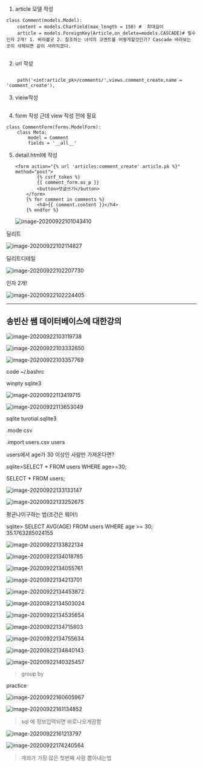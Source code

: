 1. article 모델 작성

```
class Comment(models.Model):
    content = models.CharField(max_length = 150) #  최대길이
    article = models.ForeignKey(Article,on_delete=models.CASCADE)# 필수인자 2개! 1. 바라볼곳 2. 참조하는 녀석의 코멘트를 어떻게할것인가? Cascade 바라보는 곳이 삭제되면 같이 사라지겠다.
    
```

2. url 작성

```

    path('<int:article_pk>/comments/',views.comment_create,name = 'comment_create'),
```

3. vieiw작성

```

```

4. form 작성 근데 view 작성 전에 필요

```
class CommentForm(forms.ModelForm):
    class Meta:
        model = Comment
        fields = '__all__'
```

5. detail.html에 작성

   ```
   <form action="{% url 'articles:comment_create' article.pk %}" method="post">
           {% csrf_token %}
           {{ comment_form.as_p }}
           <button>댓글쓰기</button>
       </form>
       {% for comment in comments %}
           <h4>{{ comment.content }}</h4>
       {% endfor %}
   ```

   ![image-20200922101043410](C:\Users\Minho\AppData\Roaming\Typora\typora-user-images\image-20200922101043410.png)

   



딜리트

![image-20200922102114827](C:\Users\Minho\AppData\Roaming\Typora\typora-user-images\image-20200922102114827.png)

딜리트디테일

![image-20200922102207730](C:\Users\Minho\AppData\Roaming\Typora\typora-user-images\image-20200922102207730.png)

인자 2개!

![image-20200922102224405](C:\Users\Minho\AppData\Roaming\Typora\typora-user-images\image-20200922102224405.png)



---



## 송빈산 쌤 데이터베이스에 대한강의



![image-20200922103119738](C:\Users\Minho\AppData\Roaming\Typora\typora-user-images\image-20200922103119738.png)

![image-20200922103332650](C:\Users\Minho\AppData\Roaming\Typora\typora-user-images\image-20200922103332650.png)

![image-20200922103357769](C:\Users\Minho\AppData\Roaming\Typora\typora-user-images\image-20200922103357769.png)

code ~/.bashrc

winpty sqlite3

![image-20200922113419715](C:\Users\Minho\AppData\Roaming\Typora\typora-user-images\image-20200922113419715.png)

![image-20200922113653049](C:\Users\Minho\AppData\Roaming\Typora\typora-user-images\image-20200922113653049.png)

sqlite turotial.sqlite3



.mode csv

.import users.csv users

users에서 age가 30 이상인 사람만 가져온다면?

sqlite>SELECT * FROM users WHERE age>=30;









SELECT * FROM users;



![image-20200922133133147](C:\Users\Minho\AppData\Roaming\Typora\typora-user-images\image-20200922133133147.png)

![image-20200922133252675](C:\Users\Minho\AppData\Roaming\Typora\typora-user-images\image-20200922133252675.png)

평균나이구하는 법(조건은 웨어!)

sqlite> SELECT AVG(AGE) FROM users WHERE age >= 30;  
35.1763285024155



![image-20200922133822134](C:\Users\Minho\AppData\Roaming\Typora\typora-user-images\image-20200922133822134.png)

![image-20200922134018785](C:\Users\Minho\AppData\Roaming\Typora\typora-user-images\image-20200922134018785.png)

![image-20200922134055761](C:\Users\Minho\AppData\Roaming\Typora\typora-user-images\image-20200922134055761.png)

![image-20200922134213701](C:\Users\Minho\AppData\Roaming\Typora\typora-user-images\image-20200922134213701.png)

![image-20200922134453872](C:\Users\Minho\AppData\Roaming\Typora\typora-user-images\image-20200922134453872.png)

![image-20200922134503024](C:\Users\Minho\AppData\Roaming\Typora\typora-user-images\image-20200922134503024.png)

![image-20200922134535654](C:\Users\Minho\AppData\Roaming\Typora\typora-user-images\image-20200922134535654.png)

![image-20200922134715803](C:\Users\Minho\AppData\Roaming\Typora\typora-user-images\image-20200922134715803.png)

![image-20200922134755634](C:\Users\Minho\AppData\Roaming\Typora\typora-user-images\image-20200922134755634.png)

![image-20200922134840143](C:\Users\Minho\AppData\Roaming\Typora\typora-user-images\image-20200922134840143.png)

![image-20200922140325457](C:\Users\Minho\AppData\Roaming\Typora\typora-user-images\image-20200922140325457.png)

> group by





practice

![image-20200922160605967](C:\Users\Minho\AppData\Roaming\Typora\typora-user-images\image-20200922160605967.png)

![image-20200922161134852](C:\Users\Minho\AppData\Roaming\Typora\typora-user-images\image-20200922161134852.png)

> sql 에 정보입력되면 바로나오게끔함

![image-20200922161213797](C:\Users\Minho\AppData\Roaming\Typora\typora-user-images\image-20200922161213797.png)

![image-20200922174240564](C:\Users\Minho\AppData\Roaming\Typora\typora-user-images\image-20200922174240564.png)

> 계좌가 가장 많은 첫번째 사람 뽑아내는법